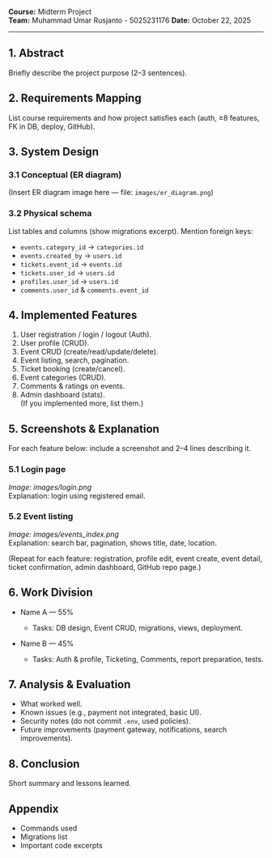 **Course:** Midterm Project  
**Team:** Muhammad Umar Rusjanto - 5025231176 
**Date:** October 22, 2025

---

## 1. Abstract
Briefly describe the project purpose (2–3 sentences).

## 2. Requirements Mapping
List course requirements and how project satisfies each (auth, ≥8 features, FK in DB, deploy, GitHub).

## 3. System Design
### 3.1 Conceptual (ER diagram)
(Insert ER diagram image here — file: `images/er_diagram.png`)

### 3.2 Physical schema
List tables and columns (show migrations excerpt). Mention foreign keys:
- `events.category_id` → `categories.id`
- `events.created_by` → `users.id`
- `tickets.event_id` → `events.id`
- `tickets.user_id` → `users.id`
- `profiles.user_id` → `users.id`
- `comments.user_id` & `comments.event_id`

## 4. Implemented Features
1. User registration / login / logout (Auth).  
2. User profile (CRUD).  
3. Event CRUD (create/read/update/delete).  
4. Event listing, search, pagination.  
5. Ticket booking (create/cancel).  
6. Event categories (CRUD).  
7. Comments & ratings on events.  
8. Admin dashboard (stats).  
(If you implemented more, list them.)

## 5. Screenshots & Explanation
For each feature below: include a screenshot and 2–4 lines describing it.

### 5.1 Login page
_Image: images/login.png_  
Explanation: login using registered email.

### 5.2 Event listing
_Image: images/events_index.png_  
Explanation: search bar, pagination, shows title, date, location.

(Repeat for each feature: registration, profile edit, event create, event detail, ticket confirmation, admin dashboard, GitHub repo page.)

## 6. Work Division
- Name A — 55%  
  - Tasks: DB design, Event CRUD, migrations, views, deployment.

- Name B — 45%  
  - Tasks: Auth & profile, Ticketing, Comments, report preparation, tests.

## 7. Analysis & Evaluation
- What worked well.
- Known issues (e.g., payment not integrated, basic UI).
- Security notes (do not commit `.env`, used policies).
- Future improvements (payment gateway, notifications, search improvements).

## 8. Conclusion
Short summary and lessons learned.

## Appendix
- Commands used
- Migrations list
- Important code excerpts
